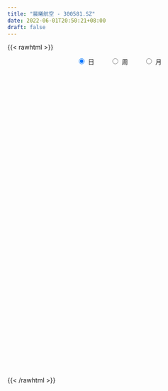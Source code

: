 ```yaml
---
title: "晨曦航空 - 300581.SZ"
date: 2022-06-01T20:50:21+08:00
draft: false
---
```

{{< rawhtml >}}
    <div style="text-align: center">
        <label style="padding: 1rem;"><input style="margin-right: .5rem" type="radio" name="period" value="D" checked onclick="period_change(this)">日</label>
        <label style="padding: 1rem;"><input style="margin-right: .5rem" type="radio" name="period" value="W" onclick="period_change(this)">周</label>
        <label style="padding: 1rem;"><input style="margin-right: .5rem" type="radio" name="period" value="M" onclick="period_change(this)">月</label>
    </div>
    <div id="chart" style="height: 700px;"></div> 
    <script type="text/javascript">
        const D_v = [51771.7,59266.5,100903.0,88377.0,50243.0,86817.97,119218.75,85245.9,68919.4,47055.01,87058.23,145575.61,168634.3,240048.78,296249.78,319667.99,426803.86,462590.69,410018.2,453415.1,516217.48,585575.14,540803.36,418566.87,373595.56,443797.15,364687.48,341065.72,410547.64,371029.87,239471.05,364581.37,335350.09,385605.41,284606.44,259250.16,389329.72,321111.16,285366.17,491339.65,393952.74,363487.62,332458.61,337475.95,471100.8,433368.16,399243.08,291361.69,251453.73,252052.01,310847.09,238252.76,198565.49,360443.14,215045.78,300823.22,236575.35,185596.59,146588.3,143896.06,146371.48,264476.64,199587.46,238930.31,167369.03,162916.06,201461.14,121665.64,138010.74,167836.52,169956.5,127936.0,107677.02,82573.86,102998.71,119906.24,103274.73,149388.88,307590.14,255358.44,179390.36,205833.94,199570.64,295834.74,236436.91,146420.38,258754.94,167467.74,181017.12,111322.88,111564.9,78436.42,93554.5,188131.32,147762.06,103389.66,132364.2,108215.06,79396.1,76858.86,87321.35,102299.04,95366.83,94330.15,107210.4,174150.24,170771.68,107745.48,92128.9,205358.19,126612.8,90684.8,98267.45,63680.08,96927.8,90281.48,74870.88,168779.92,115148.92,144850.22,68132.12,114618.2,69658.22,74242.2,86156.08,82524.67,59701.0,73643.22,85034.8,120571.74,74673.74,82176.8,138843.4,174884.96,119340.14,95102.3,137086.2,104091.6,124757.91,74364.67,78463.23,46499.29,98538.01,99407.94,58184.89,46665.03,62117.42,53115.92,117333.16,73147.44,74611.02,70991.18,65526.27,54442.0,72859.14,37253.4,53189.2,35721.38,50566.8,52683.88,37223.2,29521.98,45640.09,47466.6,34718.38,49054.6,41086.0,42924.4,244240.35,146202.15,163747.95,124216.4,134343.46,115663.04,122195.6,95246.66,155995.31,261226.42,195778.56,177955.9,229370.3,134769.48,154657.98,216824.02,155272.62,438993.91,241085.43,178723.61,182600.12,153361.66,133828.95,134138.82,122840.55,127039.06,126426.17,96083.6,92736.73,145287.65,110899.55,98607.64,102189.75,72943.65,80341.81,128630.41,120110.06,77367.76,61248.8,52059.8,69736.1,57261.4,67156.2,50412.0,38184.62,118904.47,72299.8,69082.79,75389.71,61791.8,87397.05,139950.66,115985.64,92613.0,79685.78,76620.32,75830.53,91500.96,71298.03,100123.57,81190.44,64422.59,86370.52,59575.49,99764.51,78845.0,92891.07,54775.39,47522.4,48413.8,44387.27,82681.4,83740.92,102101.67,88092.66,134929.11,89784.64,129390.62,88715.02,86130.02,61740.22,78051.81]
const D_histogram = [0.0,-0.020925812,0.0234858603,0.0589558888,0.0779570432,0.1088640118,0.1560034012,0.1523396142,0.1212858648,0.0843397182,0.1025425456,0.2027081317,0.3297392265,0.3703187214,0.4661236588,0.4621846862,0.7082259675,0.8347855267,0.9347168716,1.0029310731,1.3453468195,1.7250150236,1.8068075405,1.6564773235,1.4470869718,1.3895994214,1.0506438017,0.8914297578,0.3100149768,-0.1278161637,-0.5143118431,-0.6276657236,-0.6562588071,-0.5138590271,-0.5252103546,-0.4754226819,-0.3020486133,-0.2829749345,-0.2358860463,-0.0193680432,0.1637652547,0.1972994072,0.1827233605,-0.0071638636,0.1216816674,0.147795298,0.1192999681,-0.2721386585,-0.4340483498,-0.5517450985,-0.501561894,-0.6137619708,-0.6800612809,-0.6027989813,-0.5933082857,-0.8705005959,-1.0013496648,-1.0262266092,-1.059534937,-1.0301492566,-1.0812760986,-0.9396821432,-0.8350996056,-0.6736929966,-0.6322910358,-0.5449431656,-0.4448977063,-0.4253634969,-0.4908082437,-0.6349610828,-0.5954426946,-0.5965941474,-0.6077766628,-0.5907279934,-0.5899934336,-0.4743717664,-0.3587295225,-0.1940739078,0.1679735514,0.3446482291,0.4327401587,0.5062928057,0.5510447543,0.6111573145,0.488729526,0.3044180082,0.3264124078,0.2716018929,0.0490140296,-0.0642365435,-0.2605030608,-0.3083815476,-0.2670605016,-0.1120379215,-0.0384867024,-0.0127481684,0.0257362882,0.0114213142,0.0189820776,0.0104583921,0.0363104627,-0.0223903446,-0.0269362402,0.0002081036,0.0515354396,0.0667106587,-0.2065644308,-0.3599351176,-0.392277493,-0.2478929447,-0.2186378498,-0.1751487469,-0.1814163356,-0.1581398087,-0.0910401218,-0.0393498563,0.0121874355,0.1164207664,0.1503124981,0.0505660256,0.0119320241,0.0378509105,0.0396058286,0.068152632,0.1003530865,0.0959126077,0.0959620701,0.1183879067,0.1444589187,0.1940930785,0.2107795159,0.1563202185,0.1816584516,0.2463354496,0.2059965021,0.2137998094,0.2604540437,0.2735367759,0.1774762541,0.1159172045,0.0425697692,-0.003147774,-0.0055311369,0.0002387722,-0.008967494,-0.0072740146,0.0177716109,-0.005802663,-0.2366532021,-0.3716285443,-0.4124232811,-0.4102542147,-0.3592750934,-0.3197614527,-0.3302582038,-0.2986835573,-0.302978766,-0.2931029014,-0.2946162034,-0.2227451149,-0.1885482886,-0.1378463929,-0.0465961283,0.0130612964,0.0255091188,-0.0165945111,-0.0651179048,-0.0409444987,0.1744005908,0.2292097835,0.2789199613,0.3617595221,0.4480714725,0.4429456128,0.4620922348,0.4082416328,0.4132766959,0.4916666873,0.5508155819,0.4914401648,0.5078254513,0.450340667,0.4340582528,0.3630546742,0.2951091181,0.4246988209,0.3761390861,0.3292879313,0.3005294217,0.2124578495,0.0849608553,-0.0856461585,-0.1758557885,-0.3758318965,-0.5203105663,-0.5848687452,-0.571642669,-0.5160733153,-0.5607834384,-0.5249641937,-0.4342464926,-0.3601104101,-0.2809258139,-0.231443733,-0.1618017339,-0.1498144053,-0.1429801903,-0.1521717598,-0.1559012504,-0.133320197,-0.1455440311,-0.1575505474,-0.1403525902,-0.0722463029,-0.0560474972,-0.1260733809,-0.1147206226,-0.1190653375,-0.0574449498,0.053270775,0.1511807683,0.1972966036,0.1812782983,0.0999386346,-0.0093725389,-0.2255523977,-0.392846101,-0.3851784504,-0.3560790168,-0.2574627002,-0.1332590783,-0.0298575425,0.0908911126,0.1961921269,0.2386185732,0.2733300726,0.2982106773,0.2977147337,0.29342424,0.3080095432,0.3342355816,0.3088234839,0.3123006563,0.2142901335,0.1862302333,0.197955105,0.1735618802,0.1810205203,0.1661582342,0.1689766766]
const D_fast = [0.0,-0.026157265,0.0241258724,0.0743348731,0.1128252883,0.1709482598,0.2570884995,0.2915096161,0.2907773329,0.2749161158,0.3187545797,0.4695971986,0.6790631001,0.8122222753,1.0245581274,1.1361653264,1.5592630996,1.8945190404,2.2281296033,2.547076573,3.2258290242,4.0367509843,4.5702453863,4.8340345002,4.9864158915,5.2763281964,5.2000335271,5.2636769227,4.7597658858,4.2899807045,3.7749070643,3.5046367529,3.3119789676,3.3259139908,3.1832600747,3.1141920769,3.2120539922,3.1603839374,3.1485013139,3.3601773062,3.5842519178,3.6671109221,3.6982157155,3.5065375256,3.6658034733,3.7288659284,3.7301955907,3.2707222994,3.0003005207,2.7446674973,2.6694602283,2.4038196588,2.1675050284,2.0940675827,1.9552312069,1.4604137477,1.0792272626,0.7977936659,0.4996016039,0.2714499701,-0.0499958965,-0.143322477,-0.2475148408,-0.254531481,-0.371202279,-0.4200902002,-0.4312691676,-0.5180758324,-0.7062226401,-1.0091157499,-1.1184580354,-1.268758025,-1.4318847061,-1.562518035,-1.7092818337,-1.712253108,-1.6862932448,-1.570156107,-1.16611526,-0.903278525,-0.7070015557,-0.5068757073,-0.3243625702,-0.1114606813,-0.1117060883,-0.2199131041,-0.1163156025,-0.1032256442,-0.3135600001,-0.442869709,-0.7042619915,-0.8292358653,-0.8546799446,-0.727666845,-0.6637373014,-0.6411858095,-0.5962672809,-0.6077269263,-0.5954206436,-0.601329731,-0.5664000447,-0.6306984381,-0.6419783938,-0.6147820241,-0.5505708282,-0.5187179444,-0.8436341416,-1.0869886078,-1.2174003565,-1.1349890444,-1.1603934119,-1.1606914957,-1.2123131683,-1.2285715936,-1.1842319371,-1.1423791358,-1.087794985,-0.9544564625,-0.8829866063,-0.9700915724,-1.0057425678,-0.9703609538,-0.9587045787,-0.9131196172,-0.855830891,-0.8362932179,-0.812253238,-0.7602304247,-0.698044683,-0.5998872537,-0.5305059372,-0.54588518,-0.475132334,-0.3488714736,-0.3377112955,-0.2764580359,-0.1646902907,-0.0832233645,-0.1349148228,-0.1674945713,-0.2301995643,-0.276704051,-0.2804701981,-0.274640596,-0.2860887357,-0.2862137599,-0.2567252317,-0.2817501713,-0.571764011,-0.7996464892,-0.9435470464,-1.0439415336,-1.0827811857,-1.1232079081,-1.2162692102,-1.259365453,-1.3394053532,-1.402805214,-1.4779725669,-1.4617877571,-1.4747280029,-1.4584877055,-1.3788864729,-1.3159637241,-1.297138622,-1.3433908797,-1.4081937496,-1.3942564682,-1.135311231,-1.0231995924,-0.9037594244,-0.730479983,-0.5321501645,-0.426539621,-0.2918699403,-0.2436601341,-0.135305897,0.0660007662,0.2628535563,0.3263381804,0.4696798297,0.5247802121,0.6170123612,0.6367724511,0.6426041745,0.8783685826,0.9238436193,0.9593144473,1.0056882932,0.9707311833,0.8644744029,0.6724558495,0.5382822724,0.2443481903,-0.0302081212,-0.2409834863,-0.3706680774,-0.4441170525,-0.6290230352,-0.7244448389,-0.742288761,-0.7581802811,-0.7492271383,-0.7576059907,-0.728414425,-0.7538806977,-0.7827915303,-0.8300260397,-0.872730843,-0.8834798388,-0.9320896806,-0.9834838339,-1.0013740242,-0.9513293126,-0.9491423812,-1.0506866101,-1.0680140075,-1.1021250567,-1.0548659066,-0.930832488,-0.7951273027,-0.6996873164,-0.6703860472,-0.7267410523,-0.8383953605,-1.1109633187,-1.3764685472,-1.4650955092,-1.5250158298,-1.4907651883,-1.3998763359,-1.3039391857,-1.1604677525,-1.0061187065,-0.9040376168,-0.8009935994,-0.7015603253,-0.6276275855,-0.5585620192,-0.4669743302,-0.3571893964,-0.3053956232,-0.2238432866,-0.2682812761,-0.249783618,-0.18856997,-0.1695727247,-0.1168589545,-0.0901816821,-0.0451190705]
const D_slow = [0.0,-0.005231453,0.0006400121,0.0153789843,0.0348682451,0.062084248,0.1010850983,0.1391700019,0.1694914681,0.1905763976,0.2162120341,0.266889067,0.3493238736,0.441903554,0.5584344687,0.6739806402,0.8510371321,1.0597335137,1.2934127316,1.5441454999,1.8804822048,2.3117359607,2.7634378458,3.1775571767,3.5393289197,3.886728775,4.1493897254,4.3722471649,4.4497509091,4.4177968681,4.2892189074,4.1323024765,3.9682377747,3.8397730179,3.7084704293,3.5896147588,3.5141026055,3.4433588719,3.3843873603,3.3795453495,3.4204866631,3.4698115149,3.515492355,3.5137013892,3.544121806,3.5810706305,3.6108956225,3.5428609579,3.4343488704,3.2964125958,3.1710221223,3.0175816296,2.8475663094,2.696866564,2.5485394926,2.3309143436,2.0805769274,1.8240202751,1.5591365409,1.3015992267,1.0312802021,0.7963596663,0.5875847648,0.4191615157,0.2610887567,0.1248529654,0.0136285388,-0.0927123355,-0.2154143964,-0.3741546671,-0.5230153407,-0.6721638776,-0.8241080433,-0.9717900416,-1.1192884,-1.2378813416,-1.3275637223,-1.3760821992,-1.3340888114,-1.2479267541,-1.1397417144,-1.013168513,-0.8754073244,-0.7226179958,-0.6004356143,-0.5243311122,-0.4427280103,-0.3748275371,-0.3625740297,-0.3786331655,-0.4437589307,-0.5208543176,-0.587619443,-0.6156289234,-0.625250599,-0.6284376411,-0.6220035691,-0.6191482405,-0.6144027211,-0.6117881231,-0.6027105074,-0.6083080936,-0.6150421536,-0.6149901277,-0.6021062678,-0.5854286031,-0.6370697108,-0.7270534902,-0.8251228635,-0.8870960997,-0.9417555621,-0.9855427488,-1.0308968327,-1.0704317849,-1.0931918153,-1.1030292794,-1.0999824206,-1.0708772289,-1.0332991044,-1.020657598,-1.017674592,-1.0082118643,-0.9983104072,-0.9812722492,-0.9561839776,-0.9322058256,-0.9082153081,-0.8786183314,-0.8425036018,-0.7939803321,-0.7412854532,-0.7022053985,-0.6567907856,-0.5952069232,-0.5437077977,-0.4902578453,-0.4251443344,-0.3567601404,-0.3123910769,-0.2834117758,-0.2727693335,-0.273556277,-0.2749390612,-0.2748793682,-0.2771212417,-0.2789397453,-0.2744968426,-0.2759475083,-0.3351108089,-0.4280179449,-0.5311237652,-0.6336873189,-0.7235060923,-0.8034464554,-0.8860110064,-0.9606818957,-1.0364265872,-1.1097023126,-1.1833563634,-1.2390426421,-1.2861797143,-1.3206413125,-1.3322903446,-1.3290250205,-1.3226477408,-1.3267963686,-1.3430758448,-1.3533119695,-1.3097118218,-1.2524093759,-1.1826793856,-1.0922395051,-0.980221637,-0.8694852338,-0.7539621751,-0.6519017669,-0.5485825929,-0.4256659211,-0.2879620256,-0.1651019844,-0.0381456216,0.0744395452,0.1829541084,0.2737177769,0.3474950564,0.4536697616,0.5477045332,0.630026516,0.7051588714,0.7582733338,0.7795135476,0.758102008,0.7141380609,0.6201800868,0.4901024452,0.3438852589,0.2009745916,0.0719562628,-0.0682395968,-0.1994806452,-0.3080422684,-0.3980698709,-0.4683013244,-0.5261622577,-0.5666126911,-0.6040662924,-0.63981134,-0.67785428,-0.7168295926,-0.7501596418,-0.7865456496,-0.8259332864,-0.861021434,-0.8790830097,-0.893094884,-0.9246132292,-0.9532933849,-0.9830597193,-0.9974209567,-0.984103263,-0.9463080709,-0.89698392,-0.8516643454,-0.8266796868,-0.8290228215,-0.885410921,-0.9836224462,-1.0799170588,-1.168936813,-1.2333024881,-1.2666172576,-1.2740816432,-1.2513588651,-1.2023108334,-1.1426561901,-1.0743236719,-0.9997710026,-0.9253423192,-0.8519862592,-0.7749838734,-0.691424978,-0.614219107,-0.5361439429,-0.4825714096,-0.4360138513,-0.386525075,-0.3431346049,-0.2978794749,-0.2563399163,-0.2140957471]
const D_data = [['2021-05-21', 17.4591, 16.9979, 16.8979, 17.6536],['2021-05-24', 16.8923, 16.67, 16.5422, 17.2257],['2021-05-25', 16.6645, 17.5535, 16.4644, 17.7869],['2021-05-26', 17.5535, 17.6925, 17.5535, 18.2203],['2021-05-27', 17.7258, 17.6925, 17.3702, 17.8703],['2021-05-28', 17.798, 18.0592, 17.6147, 18.2704],['2021-05-31', 18.1592, 18.5926, 17.9036, 18.9927],['2021-06-01', 18.3815, 18.2148, 18.1703, 18.7093],['2021-06-02', 18.4537, 17.9092, 17.798, 18.8094],['2021-06-03', 17.8758, 17.7591, 17.6758, 18.1148],['2021-06-04', 17.7202, 18.5037, 17.6036, 18.6149],['2021-06-07', 18.8538, 20.0096, 18.5037, 20.4708],['2021-06-08', 19.5484, 21.221, 19.4817, 22.21],['2021-06-09', 20.85, 20.93, 20.5, 22.13],['2021-06-10', 20.6, 22.4, 20.31, 22.65],['2021-06-11', 22.0, 21.86, 21.8, 23.65],['2021-06-15', 21.1, 26.23, 21.01, 26.23],['2021-06-16', 26.6, 26.5, 25.12, 27.5],['2021-06-17', 27.12, 27.66, 25.26, 28.57],['2021-06-18', 26.99, 28.7, 26.68, 31.6],['2021-06-21', 28.79, 34.44, 27.9, 34.44],['2021-06-22', 34.93, 38.4, 34.5, 41.33],['2021-06-23', 37.6, 37.7, 36.6, 40.6],['2021-06-24', 37.2, 36.42, 35.85, 39.5],['2021-06-25', 35.21, 36.43, 34.86, 37.81],['2021-06-28', 36.62, 39.28, 36.01, 40.01],['2021-06-29', 38.05, 36.23, 36.01, 39.58],['2021-06-30', 36.4, 38.52, 35.25, 38.58],['2021-07-01', 38.33, 32.33, 31.99, 39.74],['2021-07-02', 31.1, 32.07, 29.76, 34.02],['2021-07-05', 32.02, 30.84, 30.55, 32.06],['2021-07-06', 31.34, 33.05, 30.01, 34.65],['2021-07-07', 32.18, 33.79, 32.01, 35.69],['2021-07-08', 33.42, 36.33, 33.42, 38.49],['2021-07-09', 35.91, 34.88, 34.45, 36.86],['2021-07-12', 35.05, 35.87, 34.34, 36.42],['2021-07-13', 35.6, 38.22, 35.0, 38.98],['2021-07-14', 37.58, 37.07, 36.93, 39.06],['2021-07-15', 36.75, 37.88, 36.04, 38.88],['2021-07-16', 37.42, 41.1, 36.85, 43.58],['2021-07-19', 41.0, 42.31, 40.01, 42.88],['2021-07-20', 41.08, 41.66, 41.08, 44.0],['2021-07-21', 40.25, 41.76, 40.21, 42.22],['2021-07-22', 41.38, 39.58, 38.8, 41.66],['2021-07-23', 39.1, 43.96, 38.85, 47.2],['2021-07-26', 42.95, 43.71, 42.8, 46.99],['2021-07-27', 42.9, 43.64, 41.31, 45.55],['2021-07-28', 42.0, 38.4, 38.0, 42.81],['2021-07-29', 39.12, 39.99, 38.8, 41.0],['2021-07-30', 39.69, 39.87, 38.7, 41.23],['2021-08-02', 39.98, 41.83, 39.2, 43.71],['2021-08-03', 41.5, 39.62, 39.08, 42.16],['2021-08-04', 39.14, 39.61, 39.03, 40.68],['2021-08-05', 39.64, 41.32, 39.63, 43.22],['2021-08-06', 40.3, 40.6, 39.3, 41.56],['2021-08-09', 38.0, 36.04, 35.05, 38.78],['2021-08-10', 35.56, 36.33, 35.56, 38.31],['2021-08-11', 36.16, 36.7, 35.82, 37.99],['2021-08-12', 36.12, 35.84, 35.68, 36.88],['2021-08-13', 35.77, 35.98, 35.16, 36.96],['2021-08-16', 35.9, 34.23, 33.76, 35.9],['2021-08-17', 34.2, 36.21, 34.0, 37.95],['2021-08-18', 35.3, 35.8, 34.8, 37.19],['2021-08-19', 35.99, 36.7, 34.87, 37.54],['2021-08-20', 36.14, 35.27, 35.0, 36.48],['2021-08-23', 35.0, 35.75, 34.9, 36.8],['2021-08-24', 35.12, 36.03, 34.01, 36.6],['2021-08-25', 36.01, 34.99, 34.88, 36.11],['2021-08-26', 34.75, 33.41, 33.4, 35.75],['2021-08-27', 33.7, 31.36, 31.04, 34.0],['2021-08-30', 31.51, 32.82, 31.51, 33.6],['2021-08-31', 32.65, 31.85, 31.5, 33.34],['2021-09-01', 31.8, 31.1, 30.6, 32.56],['2021-09-02', 31.21, 30.86, 30.26, 31.39],['2021-09-03', 30.85, 30.08, 29.57, 31.6],['2021-09-06', 30.18, 31.24, 29.8, 31.8],['2021-09-07', 31.0, 31.35, 30.8, 31.79],['2021-09-08', 31.59, 32.31, 31.1, 32.8],['2021-09-09', 32.3, 36.01, 31.3, 37.64],['2021-09-10', 35.0, 35.17, 34.8, 37.05],['2021-09-13', 34.4, 34.92, 34.0, 35.74],['2021-09-14', 34.7, 35.4, 34.68, 36.79],['2021-09-15', 34.8, 35.65, 34.2, 36.4],['2021-09-16', 35.05, 36.48, 35.05, 38.39],['2021-09-17', 37.0, 34.37, 33.2, 37.72],['2021-09-22', 32.8, 33.0, 32.45, 34.68],['2021-09-23', 33.38, 35.33, 32.75, 36.25],['2021-09-24', 35.14, 34.46, 34.35, 36.0],['2021-09-27', 34.35, 31.68, 31.13, 34.6],['2021-09-28', 31.68, 32.08, 31.33, 32.75],['2021-09-29', 31.48, 30.01, 30.0, 31.93],['2021-09-30', 30.37, 30.91, 30.37, 31.22],['2021-10-08', 31.0, 31.7, 30.99, 32.24],['2021-10-11', 31.6, 33.42, 31.3, 34.72],['2021-10-12', 32.41, 32.87, 31.9, 34.19],['2021-10-13', 32.03, 32.43, 31.5, 33.28],['2021-10-14', 32.16, 32.68, 32.16, 33.56],['2021-10-15', 32.24, 32.01, 32.0, 33.4],['2021-10-18', 31.61, 32.19, 31.52, 32.79],['2021-10-19', 32.01, 31.91, 31.5, 32.5],['2021-10-20', 32.17, 32.32, 31.72, 32.58],['2021-10-21', 32.03, 31.09, 31.03, 32.31],['2021-10-22', 31.07, 31.49, 31.07, 32.58],['2021-10-25', 31.2, 31.85, 30.81, 32.19],['2021-10-26', 31.69, 32.3, 31.5, 32.56],['2021-10-27', 33.8, 31.99, 31.88, 34.69],['2021-10-28', 29.95, 27.53, 26.81, 29.96],['2021-10-29', 27.32, 27.55, 26.84, 28.49],['2021-11-01', 27.5, 28.15, 27.5, 28.67],['2021-11-02', 28.58, 30.29, 28.58, 31.01],['2021-11-03', 29.39, 29.0, 28.88, 29.87],['2021-11-04', 28.9, 29.08, 28.76, 29.45],['2021-11-05', 29.01, 28.27, 28.18, 29.34],['2021-11-08', 28.08, 28.4, 27.68, 28.78],['2021-11-09', 28.25, 28.94, 28.2, 29.29],['2021-11-10', 28.72, 28.86, 28.4, 29.55],['2021-11-11', 28.71, 28.97, 28.5, 29.09],['2021-11-12', 28.97, 29.95, 28.75, 30.39],['2021-11-15', 29.95, 29.4, 29.34, 30.34],['2021-11-16', 29.08, 27.48, 27.46, 29.18],['2021-11-17', 27.48, 27.75, 27.21, 27.9],['2021-11-18', 27.85, 28.4, 27.4, 28.85],['2021-11-19', 28.15, 28.06, 27.92, 28.59],['2021-11-22', 28.08, 28.38, 27.89, 28.58],['2021-11-23', 28.3, 28.52, 28.0, 28.86],['2021-11-24', 28.85, 28.08, 27.9, 28.9],['2021-11-25', 28.0, 28.07, 27.76, 28.29],['2021-11-26', 28.18, 28.37, 28.03, 28.73],['2021-11-29', 27.61, 28.53, 27.4, 28.98],['2021-11-30', 28.46, 29.05, 28.46, 29.66],['2021-12-01', 28.76, 28.87, 28.66, 29.48],['2021-12-02', 28.71, 27.92, 27.82, 28.95],['2021-12-03', 27.9, 28.88, 27.9, 30.44],['2021-12-06', 28.72, 29.7, 28.39, 30.84],['2021-12-07', 29.6, 28.55, 28.21, 29.9],['2021-12-08', 28.22, 29.16, 28.22, 29.66],['2021-12-09', 29.3, 29.92, 29.2, 30.64],['2021-12-10', 29.7, 29.82, 29.5, 30.37],['2021-12-13', 28.5, 28.36, 27.61, 28.79],['2021-12-14', 28.36, 28.44, 28.2, 28.76],['2021-12-15', 28.45, 27.95, 27.82, 28.6],['2021-12-16', 27.93, 27.95, 27.9, 28.18],['2021-12-17', 27.95, 28.32, 27.63, 29.4],['2021-12-20', 28.84, 28.39, 28.38, 29.28],['2021-12-21', 28.01, 28.15, 27.82, 28.54],['2021-12-22', 28.11, 28.22, 27.88, 28.38],['2021-12-23', 28.18, 28.55, 27.92, 28.8],['2021-12-24', 28.55, 27.91, 27.91, 28.7],['2021-12-27', 26.51, 24.48, 23.76, 26.59],['2021-12-28', 24.38, 24.39, 24.21, 24.77],['2021-12-29', 24.39, 24.71, 24.32, 25.1],['2021-12-30', 24.43, 24.73, 24.41, 25.16],['2021-12-31', 24.63, 25.08, 24.6, 25.48],['2022-01-04', 25.37, 24.8, 24.8, 25.37],['2022-01-05', 24.8, 23.87, 23.58, 25.14],['2022-01-06', 24.0, 24.07, 23.66, 24.21],['2022-01-07', 24.15, 23.31, 23.18, 24.21],['2022-01-10', 23.27, 23.11, 22.81, 23.49],['2022-01-11', 23.11, 22.59, 22.4, 23.35],['2022-01-12', 22.6, 23.32, 22.59, 23.34],['2022-01-13', 23.5, 22.79, 22.79, 23.55],['2022-01-14', 22.73, 22.91, 22.65, 23.17],['2022-01-17', 23.1, 23.54, 22.95, 23.54],['2022-01-18', 23.58, 23.35, 23.18, 23.67],['2022-01-19', 23.35, 22.78, 22.7, 23.35],['2022-01-20', 22.8, 21.83, 21.83, 22.91],['2022-01-21', 21.84, 21.28, 21.22, 21.93],['2022-01-24', 21.27, 21.89, 21.15, 22.16],['2022-01-25', 22.98, 24.8, 22.98, 25.54],['2022-01-26', 22.73, 23.5, 22.73, 24.31],['2022-01-27', 23.11, 23.75, 22.93, 25.5],['2022-01-28', 24.0, 24.62, 23.06, 25.0],['2022-02-07', 24.5, 25.3, 23.34, 25.9],['2022-02-08', 24.87, 24.6, 24.52, 25.76],['2022-02-09', 24.65, 25.19, 24.46, 25.7],['2022-02-10', 24.89, 24.43, 24.3, 25.3],['2022-02-11', 24.18, 25.28, 23.71, 25.49],['2022-02-14', 26.0, 26.72, 25.69, 28.58],['2022-02-15', 26.75, 27.22, 26.18, 27.65],['2022-02-16', 25.54, 26.12, 24.8, 26.39],['2022-02-17', 25.8, 27.34, 25.48, 28.14],['2022-02-18', 26.75, 26.69, 26.33, 27.05],['2022-02-21', 27.02, 27.38, 26.65, 27.77],['2022-02-22', 28.55, 26.81, 26.78, 29.48],['2022-02-23', 25.8, 26.78, 25.61, 27.34],['2022-02-24', 26.45, 29.77, 25.91, 31.0],['2022-02-25', 28.0, 28.15, 27.4, 29.0],['2022-02-28', 28.3, 28.28, 27.82, 29.28],['2022-03-01', 28.0, 28.65, 27.71, 29.55],['2022-03-02', 28.48, 27.9, 27.59, 28.99],['2022-03-03', 27.55, 27.05, 26.88, 27.76],['2022-03-04', 27.12, 25.81, 25.8, 27.59],['2022-03-07', 25.95, 26.11, 25.64, 27.09],['2022-03-08', 25.7, 23.82, 23.8, 26.15],['2022-03-09', 23.63, 23.3, 22.1, 24.02],['2022-03-10', 23.79, 23.35, 23.34, 24.24],['2022-03-11', 23.3, 23.76, 23.06, 23.89],['2022-03-14', 23.4, 24.06, 23.3, 25.4],['2022-03-15', 23.5, 22.4, 22.28, 24.18],['2022-03-16', 22.83, 22.93, 21.69, 23.2],['2022-03-17', 23.19, 23.54, 22.99, 23.99],['2022-03-18', 23.3, 23.41, 23.13, 23.98],['2022-03-21', 23.23, 23.57, 23.13, 24.1],['2022-03-22', 23.7, 23.27, 23.21, 24.95],['2022-03-23', 22.7, 23.61, 22.68, 24.29],['2022-03-24', 23.3, 22.9, 22.72, 23.5],['2022-03-25', 23.1, 22.68, 22.6, 23.5],['2022-03-28', 22.36, 22.26, 21.82, 22.6],['2022-03-29', 22.55, 22.07, 21.92, 23.05],['2022-03-30', 21.98, 22.23, 21.82, 22.35],['2022-03-31', 22.15, 21.6, 21.48, 22.22],['2022-04-01', 21.68, 21.3, 21.25, 21.75],['2022-04-06', 21.27, 21.44, 21.0, 21.59],['2022-04-07', 21.54, 22.1, 21.54, 22.72],['2022-04-08', 21.57, 21.5, 21.15, 21.87],['2022-04-11', 21.39, 20.07, 19.88, 21.42],['2022-04-12', 19.95, 20.7, 19.57, 21.0],['2022-04-13', 20.5, 20.29, 20.25, 21.27],['2022-04-14', 20.38, 21.06, 19.87, 21.32],['2022-04-15', 21.18, 22.0, 20.87, 22.49],['2022-04-18', 21.63, 22.35, 21.5, 22.5],['2022-04-19', 22.03, 22.1, 21.96, 22.75],['2022-04-20', 22.0, 21.43, 21.4, 22.25],['2022-04-21', 21.43, 20.34, 20.28, 21.87],['2022-04-22', 20.25, 19.39, 19.36, 20.55],['2022-04-25', 19.3, 16.95, 16.93, 19.3],['2022-04-26', 17.0, 16.14, 16.02, 17.14],['2022-04-27', 15.95, 17.44, 15.73, 17.52],['2022-04-28', 17.44, 17.35, 17.12, 17.93],['2022-04-29', 17.45, 18.15, 17.45, 18.19],['2022-05-05', 18.05, 18.74, 18.05, 19.23],['2022-05-06', 18.2, 18.85, 18.2, 19.15],['2022-05-09', 18.71, 19.52, 18.5, 20.85],['2022-05-10', 19.02, 19.88, 19.02, 20.04],['2022-05-11', 20.08, 19.5, 19.48, 20.68],['2022-05-12', 19.51, 19.66, 19.27, 19.98],['2022-05-13', 19.8, 19.78, 19.54, 20.09],['2022-05-16', 19.99, 19.63, 19.61, 20.38],['2022-05-17', 19.58, 19.68, 19.38, 19.92],['2022-05-18', 19.58, 20.07, 19.5, 20.49],['2022-05-19', 19.68, 20.48, 19.62, 20.5],['2022-05-20', 20.8, 20.0, 19.76, 20.84],['2022-05-23', 20.22, 20.47, 19.58, 20.5],['2022-05-24', 20.22, 19.08, 19.07, 21.14],['2022-05-25', 19.08, 19.71, 19.08, 19.97],['2022-05-26', 19.74, 20.26, 19.63, 20.87],['2022-05-27', 20.26, 19.87, 19.7, 20.6],['2022-05-30', 19.97, 20.32, 19.45, 20.5],['2022-05-31', 20.2, 20.12, 19.92, 20.33],['2022-06-01', 20.12, 20.41, 20.12, 20.61]]
const W_v = [70991.83,68930.31,84201.29,74767.44,64365.94,51623.41,93368.6,106355.91,63939.87,64652.92,334482.24,160590.21,80358.0,54806.83,77615.46,47984.9,73880.09,46891.7,31422.3,54482.91,25493.9,23977.4,27849.8,28131.82,23495.24,32982.93,168908.2,78220.01,43227.25,17070.0,11212.9,61302.58,74891.4,61614.78,148274.09,190316.3,95328.65,208379.58,98234.99,64794.94,28604.0,63764.8,38972.83,65859.54,41845.9,46573.35,47257.32,43260.1,109568.36,153199.71,106448.91,74806.49,71005.16,65347.19,70912.47,68607.37,57343.56,88210.65,271262.35,169207.07,121872.81,65858.5,68846.37,175438.98,237819.32,131130.9,109298.92,143417.78,185300.88,65223.6,105611.81,60183.24,99201.44,55397.73,119351.89,200472.34,108384.56,68436.52,76277.6,119523.8,234861.89,298751.12,273117.32,289351.04,190106.45,220850.37,222424.25,138229.22,89392.91,83200.98,33326.0,127968.29,309354.34,187072.56,184726.09,121823.58,157323.6,257276.71,211681.42,317238.95,159040.43,356364.45,473335.4300000001,275268.75,318546.35,320789.39,420184.26,622109.49,869280.7300000001,592852.8100000001,418199.33,340177.42,45220.4,191627.76,282287.95,176974.83,185918.74,283161.05,172735.25,346638.85,251741.94,149788.56,150055.19,268915.79,146342.87,207960.57,558556.04,215210.94,137145.46,218887.71,223041.97,423892.52,377089.19,316653.0,297878.27,160856.26,91826.45,94854.85,165213.41,108959.08,103798.04,71345.17,50294.6,131768.13,121831.98,73300.68,71904.55,77984.78,95720.3,50496.92,79366.05,249699.23,180595.77,288349.23,402572.91,377327.23,246477.26,149763.17,160312.21,451094.25,627848.05,417244.42,678255.8100000001,549676.3199999999,272376.72,1323070.76,1444237.27,1180333.1399999999,725654.0499999999,674500.8400000001,917473.46,1559020.6100000001,1065952.05,756817.9300000002,688861.3200000001,878111.2000000001,582430.51,1106199.0699999998,867568.41,536989.0600000001,535244.4,382522.88,273583.4,148947.4,605404.3300000001,394968.2,290496.99,339399.02,258399.08,340319.25,270121.1,214484.8,294833.1,203452.83,77147.0,407700.3,372137.71,385607.47,407497.29,1170176.46,1752827.8500000001,2434758.4100000001,1931127.8600000003,1609614.3599999999,1746396.8599999999,1898475.72,1627478.6699999999,1323154.26,1013479.52,1016734.9199999999,791890.1000000001,591142.09,935518.4299999999,1117066.5899999999,572643.0600000001,482341.32,93554.5,679862.3,441242.1800000001,654207.95,613052.1399999999,494540.16,512407.6800000001,376267.17,501300.48,630505.2,422623.11,319491.2,401609.07,217743.74,205717.24,217965.67,721331.2500000001,623444.0700000001,999100.6599999999,1206833.96,782653.1600000001,565126.11,529928.24,467698.84,296625.5,229388.89,433612.01,440735.27,408535.59,145946.01,373798.3700000001,361325.06,530912.0499999999,225922.05]
const W_histogram = [0.0,0.0345508832,0.0713177702,0.0477013977,0.0407634954,0.0451053368,0.0992380884,0.1404992934,0.1671380885,0.1863508025,0.3003600623,0.3677224322,0.2776781886,0.2371813427,0.1005381274,0.035840221,-0.1042537616,-0.2147297513,-0.2713495004,-0.3325739904,-0.3491105408,-0.3708960153,-0.3622028394,-0.3355106012,-0.3105584626,-0.2403592997,-0.1490038743,-0.2199326624,-0.288579659,-0.2988841979,-0.2721333194,-0.2028044284,-0.1313905384,-0.101285262,0.0115199465,0.0902119734,0.1795933369,0.2227228552,0.2050889337,0.1682954573,0.1604010735,0.1562583029,0.1458211027,0.1473653643,0.0891152523,0.0605339372,0.0022075632,-0.0375291632,-0.0502928368,-0.0726741813,-0.0779765843,-0.1072310311,-0.1128527229,-0.1835074421,-0.2128610024,-0.2364230832,-0.2278989925,-0.1935689939,-0.1037007532,-0.0336958795,0.0262266191,0.038006218,-0.0130404725,-0.0115746049,0.0357415488,0.0783334077,0.0860627544,0.1229553407,0.1249989381,0.1188541054,0.1364163014,0.124771628,0.1116499559,0.0867976257,0.119247347,0.1536929046,0.1528229392,0.1267072015,0.1093777142,0.1104993253,0.1320010062,0.1774907887,0.1797499663,0.204947657,0.2423773627,0.2424822673,0.2540916382,0.2039624817,0.1689091385,0.0647111033,-0.0150204853,-0.0762496926,-0.0859883555,-0.1140055887,-0.0829363373,-0.1170405859,-0.0960448328,-0.0469728564,-0.0477477658,-0.0156965167,-0.0289920222,0.0059833124,0.0647782824,0.0551054169,0.0406925301,0.07234528,0.1306959022,0.293178615,0.5015071257,0.6071423751,0.5623881089,0.3838233429,0.2301640557,0.1052997684,-0.0368773307,-0.1449394955,-0.2567031392,-0.3325553065,-0.3864678472,-0.3713573597,-0.4072208919,-0.3977186651,-0.3674913075,-0.3264311907,-0.2863459862,-0.2091237209,-0.103370166,-0.0560199317,-0.0582239963,-0.099363479,-0.1194405536,-0.0480081683,-0.0309170599,0.0159166592,0.0411146535,-0.0157607263,-0.0634971508,-0.0742552332,-0.0187214975,0.0143951341,0.0126236032,-0.0208364133,-0.0370463256,-0.0337370288,-0.0613733601,-0.0697391244,-0.0661373499,-0.0720225961,-0.0660741042,-0.0616892892,-0.0406771753,0.0358497096,0.0689673499,0.2002871205,0.2191513789,0.2933457906,0.2817053873,0.2133936445,0.1832256238,0.2277793407,0.1723334293,0.1542432438,0.2030746665,0.4801947386,0.8241342344,0.9928819328,1.4432054186,1.5030429692,1.2608530809,0.971455372,1.0285477855,1.1981888266,1.1090076224,0.9211033243,0.6138249972,0.5106139487,0.3526777534,0.2693353799,0.0350871152,-0.0889956728,-0.514279587,-0.7495603106,-0.9442568874,-0.9742115416,-1.0049192505,-0.9492166881,-1.0706134251,-1.0594489519,-1.0800396948,-1.0474891446,-0.9589643903,-0.8977358155,-0.8317349805,-0.8501227783,-0.8564459195,-0.6681651661,-0.5588146033,-0.3924029597,-0.2374184787,0.0886445337,0.7269630501,1.5826763805,1.7546278667,1.9425701924,2.3438737423,2.6381014662,2.4002467028,2.143492176,1.5420411867,1.0020826289,0.3224713826,-0.2419396406,-0.2974880893,-0.4063873975,-0.4852933493,-0.7724538806,-0.8963616786,-0.9400398636,-0.9819681188,-1.2366199098,-1.311044604,-1.2043518868,-1.2148153918,-1.1549939625,-1.0388592387,-0.8637070411,-0.8144921387,-0.7753745735,-0.8973079422,-1.0441010975,-1.1089708286,-1.1950601237,-0.9700389144,-0.7306360759,-0.445240488,-0.1417727677,-0.085070058,-0.1673063117,-0.2234445023,-0.2840235127,-0.3850444257,-0.4044083535,-0.3515091483,-0.4537616491,-0.5594355743,-0.5366330457,-0.418598153,-0.2914175152,-0.1868435034,-0.0587371406]
const W_fast = [0.0,0.043188604,0.0977849336,0.0860939105,0.089346882,0.1049650577,0.1839073314,0.2602933597,0.3287166769,0.3945170915,0.5836163669,0.7429093448,0.7222846484,0.7410831381,0.6295744547,0.5738366036,0.4076791805,0.243520753,0.1190636289,-0.0253043588,-0.1291185444,-0.2436280227,-0.3254855567,-0.3826709687,-0.4353584458,-0.4252491079,-0.371144651,-0.4970566048,-0.637848516,-0.7228741045,-0.7641565558,-0.7455287719,-0.7069625166,-0.7021785556,-0.5864933605,-0.4852483403,-0.3509686425,-0.2521584104,-0.2185200985,-0.2132397106,-0.181033826,-0.1461120209,-0.1200939454,-0.0817083428,-0.1176796416,-0.1311274724,-0.1889019556,-0.2380209728,-0.2633578556,-0.3039077454,-0.3287042945,-0.3847664991,-0.4186013717,-0.5351329513,-0.6177017622,-0.7003696138,-0.7488202713,-0.7628825211,-0.6989394688,-0.6373585649,-0.5708794115,-0.5495982582,-0.6039050667,-0.6053328504,-0.5490813095,-0.4869060986,-0.4576610634,-0.3900296419,-0.35673631,-0.3331676163,-0.2815013449,-0.2619531113,-0.2471622945,-0.2503152182,-0.1880536602,-0.1151848764,-0.0778491071,-0.0722880444,-0.0622731031,-0.0335266607,0.0209752718,0.1108377514,0.1580344206,0.2344690256,0.3324930719,0.3932185433,0.4683508238,0.4692122878,0.4763862292,0.3883659698,0.3048792599,0.2245876294,0.1933518776,0.1368332473,0.1471684144,0.0838040192,0.0807885641,0.1181173265,0.1054054756,0.1335325956,0.1129890845,0.1494602472,0.2244497878,0.2285532765,0.2243135223,0.2740525921,0.3650771899,0.6008545564,0.9345598486,1.1919806918,1.2878234528,1.2052145224,1.1090962492,1.010556904,0.8591604723,0.7148634335,0.538924005,0.3799330111,0.2294035087,0.1516746562,0.0140059011,-0.0759215384,-0.1375670077,-0.1781146886,-0.2096159807,-0.1846746456,-0.1047636321,-0.0714183808,-0.0881784444,-0.1541587969,-0.2040960099,-0.1446656667,-0.1353038232,-0.0844909393,-0.0490142817,-0.1098298431,-0.1734405553,-0.202762446,-0.1519090846,-0.1151936695,-0.1138092996,-0.1524784195,-0.1779499132,-0.1830748736,-0.2260545449,-0.2518550903,-0.2647876533,-0.2886785485,-0.2992485826,-0.3102860899,-0.2994432698,-0.2139539576,-0.1635944798,0.017797071,0.091449174,0.2389800334,0.297765977,0.2828026453,0.2984410305,0.3999395826,0.3875770285,0.4080476539,0.5076477433,0.9048165,1.4547895544,1.871757736,2.6828825764,3.1184808693,3.1915042513,3.1449703853,3.4591997452,3.928387993,4.1164586944,4.1588302274,4.0050081496,4.0294505883,3.9596838313,3.9436753028,3.7181988169,3.5718671107,3.0180132997,2.5953424985,2.1645816999,1.8910741602,1.6091366387,1.4275350291,1.0384849358,0.7847871711,0.4941865045,0.2648647685,0.1136484253,-0.0495569539,-0.191489864,-0.4224083564,-0.6428429774,-0.6216035155,-0.6519566036,-0.5836456999,-0.4880158386,-0.1397916927,0.6802675861,1.9316500117,2.5422584645,3.2158433383,4.2031153239,5.1568684143,5.5190753265,5.7981938438,5.5822531512,5.2928152506,4.6938218499,4.0689259166,3.9390054456,3.728509288,3.5282799989,3.0480059974,2.7000077798,2.4213196289,2.1338993439,1.5700925755,1.1679067303,0.9735114759,0.6593441229,0.4304170615,0.2868369756,0.2460624129,0.0916542807,-0.0630717975,-0.4093321518,-0.8171505814,-1.1592630197,-1.5441173457,-1.561605865,-1.5048620455,-1.3307765796,-1.0627520512,-1.027316856,-1.1513796877,-1.2633790038,-1.3949638924,-1.5922459118,-1.712711928,-1.7476900099,-1.9633829229,-2.2089157417,-2.3202714745,-2.3068861201,-2.252559861,-2.1946967252,-2.0812746475]
const W_slow = [0.0,0.0086377208,0.0264671634,0.0383925128,0.0485833866,0.0598597208,0.0846692429,0.1197940663,0.1615785884,0.208166289,0.2832563046,0.3751869127,0.4446064598,0.5039017955,0.5290363273,0.5379963826,0.5119329422,0.4582505043,0.3904131292,0.3072696316,0.2199919964,0.1272679926,0.0367172827,-0.0471603676,-0.1247999832,-0.1848898081,-0.2221407767,-0.2771239423,-0.3492688571,-0.4239899065,-0.4920232364,-0.5427243435,-0.5755719781,-0.6008932936,-0.598013307,-0.5754603136,-0.5305619794,-0.4748812656,-0.4236090322,-0.3815351679,-0.3414348995,-0.3023703238,-0.2659150481,-0.229073707,-0.2067948939,-0.1916614096,-0.1911095188,-0.2004918096,-0.2130650188,-0.2312335641,-0.2507277102,-0.277535468,-0.3057486487,-0.3516255092,-0.4048407598,-0.4639465306,-0.5209212788,-0.5693135272,-0.5952387155,-0.6036626854,-0.5971060306,-0.5876044761,-0.5908645943,-0.5937582455,-0.5848228583,-0.5652395064,-0.5437238178,-0.5129849826,-0.4817352481,-0.4520217217,-0.4179176464,-0.3867247393,-0.3588122504,-0.3371128439,-0.3073010072,-0.268877781,-0.2306720463,-0.1989952459,-0.1716508173,-0.144025986,-0.1110257344,-0.0666530373,-0.0217155457,0.0295213686,0.0901157092,0.1507362761,0.2142591856,0.265249806,0.3074770907,0.3236548665,0.3198997452,0.300837322,0.2793402331,0.250838836,0.2301047516,0.2008446052,0.176833397,0.1650901829,0.1531532414,0.1492291122,0.1419811067,0.1434769348,0.1596715054,0.1734478596,0.1836209921,0.2017073121,0.2343812877,0.3076759414,0.4330527228,0.5848383166,0.7254353439,0.8213911796,0.8789321935,0.9052571356,0.8960378029,0.859802929,0.7956271442,0.7124883176,0.6158713558,0.5230320159,0.4212267929,0.3217971267,0.2299242998,0.1483165021,0.0767300056,0.0244490753,-0.0013934662,-0.0153984491,-0.0299544482,-0.0547953179,-0.0846554563,-0.0966574984,-0.1043867634,-0.1004075986,-0.0901289352,-0.0940691168,-0.1099434045,-0.1285072128,-0.1331875871,-0.1295888036,-0.1264329028,-0.1316420061,-0.1409035876,-0.1493378448,-0.1646811848,-0.1821159659,-0.1986503034,-0.2166559524,-0.2331744784,-0.2485968007,-0.2587660946,-0.2498036672,-0.2325618297,-0.1824900496,-0.1277022048,-0.0543657572,0.0160605896,0.0694090008,0.1152154067,0.1721602419,0.2152435992,0.2538044102,0.3045730768,0.4246217614,0.63065532,0.8788758032,1.2396771578,1.6154379001,1.9306511704,2.1735150134,2.4306519597,2.7301991664,3.007451072,3.2377269031,3.3911831524,3.5188366396,3.6070060779,3.6743399229,3.6831117017,3.6608627835,3.5322928867,3.3449028091,3.1088385873,2.8652857019,2.6140558892,2.3767517172,2.1090983609,1.844236123,1.5742261993,1.3123539131,1.0726128155,0.8481788617,0.6402451165,0.4277144219,0.2136029421,0.0465616505,-0.0931420003,-0.1912427402,-0.2505973599,-0.2284362265,-0.0466954639,0.3489736312,0.7876305978,1.2732731459,1.8592415815,2.5187669481,3.1188286238,3.6547016678,4.0402119644,4.2907326217,4.3713504673,4.3108655572,4.2364935349,4.1348966855,4.0135733482,3.820459878,3.5963694584,3.3613594925,3.1158674628,2.8067124853,2.4789513343,2.1778633626,1.8741595147,1.585411024,1.3256962144,1.1097694541,0.9061464194,0.712302776,0.4879757905,0.2269505161,-0.0502921911,-0.349057222,-0.5915669506,-0.7742259696,-0.8855360916,-0.9209792835,-0.942246798,-0.9840733759,-1.0399345015,-1.1109403797,-1.2072014861,-1.3083035745,-1.3961808616,-1.5096212738,-1.6494801674,-1.7836384288,-1.8882879671,-1.9611423459,-2.0078532217,-2.0225375069]
const W_data = [['2017-07-21', 10.9964, 9.6993, 9.3229, 10.9964],['2017-07-28', 9.5545, 10.2407, 9.3171, 10.5708],['2017-08-04', 10.3768, 10.5071, 9.43, 10.5708],['2017-08-11', 10.3652, 9.8383, 9.7919, 10.3942],['2017-08-18', 9.8383, 10.0062, 9.7282, 10.4752],['2017-08-25', 10.0033, 10.1828, 9.9656, 10.3305],['2017-09-01', 10.2407, 11.034, 10.2407, 11.0456],['2017-09-08', 11.2454, 11.2425, 11.0601, 11.9229],['2017-09-15', 11.2512, 11.3872, 11.0948, 11.6826],['2017-09-22', 11.4365, 11.587, 11.1933, 11.8737],['2017-09-29', 11.7028, 13.3676, 11.7028, 14.4563],['2017-10-13', 13.524, 13.5906, 12.7741, 13.7498],['2017-10-20', 13.6369, 11.8737, 11.587, 13.6369],['2017-10-27', 11.8708, 12.4151, 11.6449, 12.8552],['2017-11-03', 12.2182, 10.9385, 10.7126, 12.4209],['2017-11-10', 11.0514, 11.4249, 10.8429, 11.5465],['2017-11-17', 11.4249, 9.9714, 9.928, 12.2558],['2017-11-24', 9.983, 9.6037, 9.4387, 10.3884],['2017-12-01', 9.5777, 9.6906, 9.4387, 10.0062],['2017-12-08', 9.6153, 9.1202, 8.5441, 9.6993],['2017-12-15', 9.0363, 9.2331, 8.9812, 9.3461],['2017-12-22', 9.2244, 8.7988, 8.602, 9.3432],['2017-12-29', 8.7496, 8.8625, 8.5469, 8.8886],['2018-01-05', 8.906, 8.9031, 8.104, 9.0652],['2018-01-12', 8.9031, 8.7496, 8.4861, 8.9204],['2018-01-19', 8.8249, 9.3316, 8.159, 9.3316],['2018-01-26', 9.5545, 9.8498, 9.3258, 10.3565],['2018-02-02', 10.0178, 7.687, 7.5278, 10.0178],['2018-02-09', 7.3859, 7.0877, 6.6216, 7.7247],['2018-02-14', 7.108, 7.3135, 7.0964, 7.6147],['2018-02-23', 7.4409, 7.5278, 7.3541, 7.7594],['2018-03-02', 7.6726, 8.0576, 7.5307, 8.3066],['2018-03-09', 8.4224, 8.2516, 7.855, 8.6859],['2018-03-16', 8.3153, 7.8318, 7.7536, 8.5701],['2018-03-23', 7.9274, 9.1347, 7.8231, 9.3084],['2018-03-30', 8.9755, 9.1839, 8.793, 9.8817],['2018-04-04', 9.1839, 9.8035, 8.9755, 10.4231],['2018-04-13', 9.873, 9.6732, 9.3692, 10.785],['2018-04-20', 9.6761, 9.0884, 8.8481, 9.8411],['2018-04-27', 8.9726, 8.793, 8.5991, 9.4937],['2018-05-04', 8.7988, 9.1144, 8.3993, 9.3663],['2018-05-11', 9.0623, 9.21, 8.9494, 9.6819],['2018-05-18', 9.2418, 9.1723, 8.8481, 9.4648],['2018-05-25', 9.2244, 9.3808, 8.9755, 9.844],['2018-06-01', 9.236, 8.5412, 8.2574, 9.3663],['2018-06-08', 8.4919, 8.7091, 8.3993, 9.0913],['2018-06-15', 8.7004, 8.0982, 7.7623, 8.9175],['2018-06-22', 7.8173, 8.0229, 7.2875, 8.0634],['2018-06-29', 8.1126, 8.1537, 7.2734, 8.2458],['2018-07-06', 8.2252, 7.8566, 7.5925, 8.5223],['2018-07-13', 7.8621, 7.9006, 7.543, 8.1427],['2018-07-20', 7.8071, 7.3944, 7.2129, 7.8951],['2018-07-27', 7.3724, 7.4659, 7.3229, 7.8016],['2018-08-03', 7.4825, 6.2776, 6.228, 7.5155],['2018-08-10', 6.2776, 6.3106, 5.8869, 6.3161],['2018-08-17', 6.2005, 5.997, 5.9199, 6.7342],['2018-08-24', 5.9475, 6.1015, 5.8869, 6.3711],['2018-08-31', 6.063, 6.2941, 6.063, 6.7122],['2018-09-07', 6.2886, 7.1248, 6.1785, 7.51],['2018-09-14', 6.9708, 7.1689, 6.7452, 7.7025],['2018-09-21', 7.2844, 7.3064, 6.8057, 7.4164],['2018-09-28', 7.2954, 6.8387, 6.6297, 7.4054],['2018-10-12', 6.6297, 5.8704, 5.6669, 6.7012],['2018-10-19', 5.986, 6.2996, 5.9695, 7.2624],['2018-10-26', 6.2721, 6.9323, 6.239, 7.1799],['2018-11-02', 6.8608, 7.0808, 6.6572, 7.2459],['2018-11-09', 7.0093, 6.7672, 6.7232, 7.3504],['2018-11-16', 6.7232, 7.2624, 6.7232, 7.3449],['2018-11-23', 7.2569, 6.9598, 6.8828, 8.0491],['2018-11-30', 6.9598, 6.8773, 6.6682, 7.1523],['2018-12-07', 7.0973, 7.2459, 6.9598, 7.4384],['2018-12-14', 7.1468, 6.9433, 6.9268, 7.2679],['2018-12-21', 6.9433, 6.8993, 6.8387, 7.3779],['2018-12-28', 6.9048, 6.6792, 6.5802, 7.0258],['2019-01-04', 6.6132, 7.4549, 6.6077, 7.4715],['2019-01-11', 7.5925, 7.73, 7.3119, 8.0877],['2019-01-18', 7.7465, 7.4659, 7.3449, 8.0106],['2019-01-25', 7.5375, 7.1578, 7.1578, 7.5375],['2019-02-01', 7.1744, 7.2184, 6.8167, 7.2459],['2019-02-15', 7.2184, 7.4715, 7.1909, 7.6585],['2019-02-22', 7.532, 7.8676, 7.4825, 8.0161],['2019-03-01', 7.9006, 8.4618, 7.8566, 9.045],['2019-03-08', 8.4453, 8.1867, 8.1592, 8.9349],['2019-03-15', 8.2362, 8.7039, 8.2362, 9.8482],['2019-03-22', 8.6378, 9.2155, 8.5278, 9.3311],['2019-03-29', 9.0615, 9.0615, 8.6488, 9.7822],['2019-04-04', 9.133, 9.4631, 9.133, 10.2224],['2019-04-12', 9.4411, 8.8029, 8.7039, 9.4631],['2019-04-19', 8.9349, 8.9514, 8.5883, 9.0615],['2019-04-26', 8.8854, 7.8456, 7.8456, 9.0065],['2019-04-30', 7.9226, 7.719, 7.6365, 7.9611],['2019-05-10', 7.6365, 7.576, 7.0423, 7.642],['2019-05-17', 7.488, 8.0051, 7.2899, 8.7754],['2019-05-24', 7.9886, 7.631, 7.499, 8.3517],['2019-05-31', 7.631, 8.3352, 7.598, 8.3903],['2019-06-06', 8.5333, 7.4604, 7.4384, 8.7369],['2019-06-14', 7.4549, 8.0569, 7.4109, 8.483],['2019-06-21', 8.0956, 8.566, 7.8632, 8.7264],['2019-06-28', 8.566, 8.0569, 7.9683, 8.7707],['2019-07-05', 8.2561, 8.5494, 8.1731, 9.1193],['2019-07-12', 8.4221, 8.0347, 7.7802, 8.5826],['2019-07-19', 8.1897, 8.7098, 8.0126, 9.1691],['2019-07-26', 8.7928, 9.313, 8.1399, 9.5454],['2019-08-02', 9.2687, 8.66, 8.5217, 9.3407],['2019-08-09', 8.566, 8.5992, 8.2229, 9.0419],['2019-08-16', 8.5992, 9.2964, 8.483, 9.5842],['2019-08-23', 9.2964, 9.9881, 9.2466, 10.3201],['2019-08-30', 9.7778, 12.1019, 9.7778, 12.1019],['2019-09-06', 13.0648, 14.0553, 12.4616, 14.8576],['2019-09-12', 14.1106, 14.1383, 13.5628, 15.1509],['2019-09-20', 14.498, 12.9818, 12.8379, 14.498],['2019-09-27', 12.7272, 11.1889, 10.9675, 13.0537],['2019-09-30', 11.2664, 10.9675, 10.879, 11.5375],['2019-10-11', 11.0229, 10.8347, 10.5691, 11.1723],['2019-10-18', 10.8901, 10.049, 9.966, 11.1557],['2019-10-25', 9.9936, 9.8498, 9.645, 10.3699],['2019-11-01', 9.977, 9.1636, 9.0806, 9.9936],['2019-11-08', 9.1913, 8.9755, 8.8869, 9.6506],['2019-11-15', 8.9755, 8.7043, 8.5328, 8.9921],['2019-11-22', 8.6877, 9.2411, 8.4719, 9.313],['2019-11-29', 9.0695, 8.3004, 8.1344, 9.1968],['2019-12-06', 8.3114, 8.5272, 8.1344, 8.6158],['2019-12-13', 8.566, 8.6268, 8.411, 8.7043],['2019-12-20', 8.6102, 8.7043, 8.5383, 9.3407],['2019-12-27', 8.6877, 8.6822, 8.5051, 8.8759],['2020-01-03', 8.6434, 9.2743, 8.3446, 9.6838],['2020-01-10', 9.8221, 10.0047, 9.562, 10.7351],['2020-01-17', 9.9992, 9.6229, 9.4403, 10.0213],['2020-01-23', 9.5897, 9.0751, 8.6379, 9.8498],['2020-02-07', 8.1676, 8.4, 7.3486, 8.4055],['2020-02-14', 8.3502, 8.4, 8.1012, 8.6988],['2020-02-21', 8.4719, 9.6063, 8.4719, 9.8276],['2020-02-28', 9.4901, 9.1193, 9.0197, 10.2205],['2020-03-06', 9.23, 9.645, 9.2079, 10.1264],['2020-03-13', 9.4071, 9.5786, 8.7154, 9.9328],['2020-03-20', 9.7391, 8.4608, 8.0846, 9.7668],['2020-03-27', 8.2118, 8.245, 8.1399, 8.6766],['2020-04-03', 8.0569, 8.4774, 7.7581, 8.5494],['2020-04-10', 8.6158, 9.3739, 8.566, 9.6008],['2020-04-17', 9.4015, 9.313, 9.1304, 9.5842],['2020-04-24', 9.3517, 8.9533, 8.8371, 9.5122],['2020-04-30', 8.9865, 8.4387, 8.0292, 8.9865],['2020-05-08', 8.3502, 8.4774, 8.2948, 8.6268],['2020-05-15', 8.5217, 8.6379, 8.2506, 8.9644],['2020-05-22', 8.6379, 8.1233, 8.0514, 8.9976],['2020-05-29', 8.1067, 8.1897, 7.9296, 8.3059],['2020-06-05', 8.2284, 8.245, 8.1399, 8.5383],['2020-06-12', 8.3225, 8.0347, 8.0126, 8.3557],['2020-06-19', 8.0901, 8.0956, 7.9296, 8.3004],['2020-06-24', 8.1128, 8.0183, 8.0072, 8.2961],['2020-07-03', 8.0294, 8.2183, 7.9572, 8.2517],['2020-07-10', 8.2628, 9.1407, 8.2628, 9.4908],['2020-07-17', 9.1574, 8.9018, 8.6184, 9.652],['2020-07-24', 8.9963, 10.6577, 8.8907, 10.6577],['2020-07-31', 10.83, 9.802, 9.6575, 10.9856],['2020-08-07', 9.7242, 10.9411, 9.7242, 11.2801],['2020-08-14', 10.7022, 10.2632, 9.5464, 11.3856],['2020-08-21', 10.3354, 9.5408, 9.363, 10.5132],['2020-08-28', 9.5408, 9.9242, 9.1741, 10.3576],['2020-09-04', 9.8575, 11.0856, 9.7798, 11.1411],['2020-09-11', 10.98, 9.9909, 9.4686, 13.2305],['2020-09-18', 9.8909, 10.4243, 9.8909, 11.4579],['2020-09-25', 10.4799, 11.5301, 10.4188, 12.7248],['2020-09-30', 11.3301, 15.6032, 10.6299, 15.6032],['2020-10-09', 17.2257, 18.726, 16.7312, 18.726],['2020-10-16', 19.0983, 18.7593, 17.3368, 22.3934],['2020-10-23', 18.6149, 25.0995, 18.6149, 28.1279],['2020-10-30', 23.3214, 22.9769, 22.449, 28.1057],['2020-11-06', 22.2212, 20.0596, 19.7984, 23.0602],['2020-11-13', 19.6706, 19.215, 17.6702, 21.2987],['2020-11-20', 18.726, 24.0604, 17.4202, 25.2662],['2020-11-27', 24.1215, 27.35, 22.7101, 31.0674],['2020-12-04', 27.0055, 25.6607, 24.9717, 29.8171],['2020-12-11', 25.0328, 24.9328, 24.3438, 26.9388],['2020-12-18', 24.4494, 23.1825, 23.1602, 26.8777],['2020-12-25', 22.5101, 25.5718, 22.5101, 28.3279],['2020-12-31', 25.6218, 25.0328, 22.5712, 26.4831],['2021-01-08', 25.4051, 26.083, 23.827, 29.3393],['2021-01-15', 26.3942, 23.9771, 22.9991, 29.0336],['2021-01-22', 23.6159, 24.8884, 23.3436, 25.5607],['2021-01-29', 25.0662, 19.8929, 19.4484, 26.8832],['2021-02-05', 19.8874, 20.4652, 19.5484, 21.7266],['2021-02-10', 19.4484, 19.5873, 18.7149, 20.7653],['2021-02-19', 19.7318, 20.6986, 19.7318, 20.882],['2021-02-26', 20.6986, 20.1207, 19.804, 23.7826],['2021-03-05', 20.1207, 20.8431, 19.6595, 22.0545],['2021-03-12', 20.8375, 17.9536, 17.3202, 20.8375],['2021-03-19', 17.6536, 18.7427, 17.0646, 19.2539],['2021-03-26', 18.2704, 17.7036, 17.2257, 18.876],['2021-04-02', 17.798, 17.7536, 17.3091, 19.9429],['2021-04-09', 17.8981, 18.1481, 17.8981, 19.2261],['2021-04-16', 17.8758, 17.6036, 16.8423, 18.0259],['2021-04-23', 17.6869, 17.4202, 17.3313, 18.726],['2021-04-30', 17.4813, 15.8921, 15.6198, 17.7647],['2021-05-07', 16.0644, 15.3364, 15.2864, 16.4478],['2021-05-14', 15.2031, 17.6758, 15.0141, 18.0592],['2021-05-21', 17.7202, 16.9979, 16.8979, 18.6704],['2021-05-28', 16.8923, 18.0592, 16.4644, 18.2704],['2021-06-04', 18.1592, 18.5037, 17.6036, 18.9927],['2021-06-11', 18.8538, 21.86, 18.5037, 23.65],['2021-06-18', 21.1, 28.7, 21.01, 31.6],['2021-06-25', 28.79, 36.43, 27.9, 41.33],['2021-07-02', 36.62, 32.07, 29.76, 40.01],['2021-07-09', 32.02, 34.88, 30.01, 38.49],['2021-07-16', 35.05, 41.1, 34.34, 43.58],['2021-07-23', 41.0, 43.96, 38.8, 47.2],['2021-07-30', 42.95, 39.87, 38.0, 46.99],['2021-08-06', 39.98, 40.6, 39.03, 43.71],['2021-08-13', 38.0, 35.98, 35.05, 38.78],['2021-08-20', 35.9, 35.27, 33.76, 37.95],['2021-08-27', 35.0, 31.36, 31.04, 36.8],['2021-09-03', 31.51, 30.08, 29.57, 33.6],['2021-09-10', 30.18, 35.17, 29.8, 37.64],['2021-09-17', 34.4, 34.37, 33.2, 38.39],['2021-09-24', 32.8, 34.46, 32.45, 36.25],['2021-09-30', 34.35, 30.91, 30.0, 34.6],['2021-10-08', 31.0, 31.7, 30.99, 32.24],['2021-10-15', 31.6, 32.01, 31.3, 34.72],['2021-10-22', 31.61, 31.49, 31.03, 32.79],['2021-10-29', 31.2, 27.55, 26.81, 34.69],['2021-11-05', 27.5, 28.27, 27.5, 31.01],['2021-11-12', 28.08, 29.95, 27.68, 30.39],['2021-11-19', 29.95, 28.06, 27.21, 30.34],['2021-11-26', 28.08, 28.37, 27.76, 28.9],['2021-12-03', 27.61, 28.88, 27.4, 30.44],['2021-12-10', 28.72, 29.82, 28.21, 30.84],['2021-12-17', 28.5, 28.32, 27.61, 29.4],['2021-12-24', 28.84, 27.91, 27.82, 29.28],['2021-12-31', 26.51, 25.08, 23.76, 26.59],['2022-01-07', 25.37, 23.31, 23.18, 25.37],['2022-01-14', 23.27, 22.91, 22.4, 23.55],['2022-01-21', 23.1, 21.28, 21.22, 23.67],['2022-01-28', 21.27, 24.62, 21.15, 25.54],['2022-02-11', 24.5, 25.28, 23.34, 25.9],['2022-02-18', 26.0, 26.69, 24.8, 28.58],['2022-02-25', 27.02, 28.15, 25.61, 31.0],['2022-03-04', 28.3, 25.81, 25.8, 29.55],['2022-03-11', 25.95, 23.76, 22.1, 27.09],['2022-03-18', 23.4, 23.41, 21.69, 25.4],['2022-03-25', 23.23, 22.68, 22.6, 24.95],['2022-04-01', 22.36, 21.3, 21.25, 23.05],['2022-04-08', 21.27, 21.5, 21.0, 22.72],['2022-04-15', 21.39, 22.0, 19.57, 22.49],['2022-04-22', 21.63, 19.39, 19.36, 22.75],['2022-04-29', 19.3, 18.15, 15.73, 19.3],['2022-05-06', 18.05, 18.85, 18.05, 19.23],['2022-05-13', 18.71, 19.78, 18.5, 20.85],['2022-05-20', 19.99, 20.0, 19.38, 20.84],['2022-05-27', 20.22, 19.87, 19.07, 21.14],['2022-06-02', 19.97, 20.41, 19.45, 20.61]]
const M_v = [529.32,369100.75,217451.6,412991.29,142685.31,106185.86,138969.22,330380.67,336940.16,589159.6899999999,325744.04,240114.15,139495.31,304829.37,138592.61,496225.52,466738.1599999999,232393.07,253313.13,429872.4,326009.1099999999,628200.73,544329.77,572146.98,320394.2199999999,559866.3100000001,625100.1599999999,1014518.4299999999,566573.36,809121.28,748105.3100000001,1473981.2300000002,1788896.2700000005,2265730.6899999999,806191.1299999999,1084895.24,765270.7199999999,1068704.7000000002,1242911.3900000001,899559.97,511824.5600000001,377195.3900000001,320353.55,1176336.1900000002,980238.1599999999,2677760.5600000005,4220017.8899999997,4118834.6699999995,3729987.2999999998,3046000.9400000004,1410458.0100000002,1535457.54,1071016.8300000001,1361811.23,6795591.6100000003,7663543.120000001,4443151.3000000007,3400818.9899999998,1868866.9299999997,2201873.6899999995,2069922.5199999996,1362757.8999999997,3008102.3000000003,2412896.2399999998,1562683.7600000002,1559851.7300000002,78051.81]
const M_histogram = [0.0,0.3982030769,0.6040728714,0.6314274958,0.5162712243,0.2640405975,0.106591546,-0.1420008222,-0.2388848982,-0.131398834,-0.1701759996,-0.3153935923,-0.4467529953,-0.5289941727,-0.59489426,-0.5226819917,-0.4736667658,-0.4382749476,-0.4079962324,-0.4223080986,-0.4635576944,-0.4240286627,-0.3553327172,-0.297477963,-0.249481463,-0.1695849241,-0.0102908348,0.1339114098,0.1410551465,0.1865969442,0.1963083338,0.2642856323,0.4949199368,0.5476688117,0.4414748123,0.3016691816,0.2162905861,0.1895003707,0.1682597374,0.0693047108,0.041438921,0.0079385203,-0.0192123588,0.0774717504,0.142269399,0.5408156701,1.2331590722,1.9396926822,2.0654234237,1.6963210728,1.3751036964,0.9309380898,0.4652707339,0.2995475316,1.4292087816,2.1227494772,1.9037720237,1.5718150111,1.0284251039,0.6888084087,0.1440635286,-0.277023647,-0.3349703156,-0.8213810683,-1.342843205,-1.5099866141,-1.5500600856]
const M_fast = [0.0,0.4977538462,0.8546418584,1.0398533568,1.0537648914,0.867544414,0.736743249,0.4526506752,0.2960453747,0.3706817304,0.2893605649,0.0652945741,-0.1777530777,-0.3922427983,-0.6068664506,-0.6653246802,-0.7347261458,-0.8089030644,-0.8806234074,-1.0005122982,-1.1576513176,-1.2241294516,-1.2442666854,-1.260781422,-1.2751552877,-1.2376549798,-1.0809335992,-0.9032535022,-0.8608459788,-0.7686549451,-0.709866472,-0.5758177655,-0.2214534767,-0.0317873989,-0.0276126952,-0.0920010306,-0.1233069795,-0.1027221022,-0.0818978011,-0.1635266501,-0.1810327096,-0.2125484803,-0.244502449,-0.1284504023,-0.0280854039,0.5056647847,1.5062979548,2.6977547354,3.3398413328,3.3948192501,3.4173777979,3.2059467136,2.8565970412,2.7657607219,4.2527241672,5.4769522321,5.7339177846,5.7949145248,5.5086308936,5.3412163005,4.8324873026,4.3421442152,4.2004549677,3.508698948,2.65152601,2.1068859474,1.6792974545]
const M_slow = [0.0,0.0995507692,0.2505689871,0.408425861,0.5374936671,0.6035038165,0.630151703,0.5946514974,0.5349302729,0.5020805644,0.4595365645,0.3806881664,0.2689999176,0.1367513744,-0.0119721906,-0.1426426885,-0.26105938,-0.3706281169,-0.472627175,-0.5782041996,-0.6940936232,-0.8001007889,-0.8889339682,-0.9633034589,-1.0256738247,-1.0680700557,-1.0706427644,-1.037164912,-1.0019011253,-0.9552518893,-0.9061748058,-0.8401033978,-0.7163734136,-0.5794562106,-0.4690875075,-0.3936702121,-0.3395975656,-0.2922224729,-0.2501575386,-0.2328313609,-0.2224716306,-0.2204870006,-0.2252900903,-0.2059221527,-0.1703548029,-0.0351508854,0.2731388827,0.7580620532,1.2744179091,1.6984981773,2.0422741014,2.2750086239,2.3913263073,2.4662131902,2.8235153856,3.3542027549,3.8301457609,4.2230995137,4.4802057896,4.6524078918,4.688423774,4.6191678622,4.5354252833,4.3300800163,3.994369215,3.6168725615,3.2293575401]
const M_data = [['2016-12-30', 4.6195, 10.8, 4.6195, 10.8],['2017-01-26', 11.8801, 17.0397, 11.8801, 17.2606],['2017-02-28', 17.0686, 16.696, 15.4022, 18.4505],['2017-03-31', 16.6209, 15.6347, 15.4339, 19.3357],['2017-04-28', 15.6621, 14.1386, 12.4274, 16.3321],['2017-05-31', 14.1921, 11.8181, 11.1206, 14.1921],['2017-06-30', 11.6953, 12.1313, 10.5516, 13.2794],['2017-07-31', 12.1603, 9.9599, 9.3171, 13.579],['2017-08-31', 10.0033, 10.8516, 9.43, 10.9645],['2017-09-29', 10.8342, 13.3676, 10.6576, 14.4563],['2017-10-31', 13.524, 11.6681, 11.5233, 13.7498],['2017-11-30', 11.5523, 9.6993, 9.4387, 12.2558],['2017-12-29', 9.5719, 8.8625, 8.5441, 9.7195],['2018-01-31', 8.906, 8.5354, 8.104, 10.3565],['2018-02-28', 8.5354, 7.8955, 6.6216, 8.5846],['2018-03-30', 7.7826, 9.1839, 7.7102, 9.8817],['2018-04-27', 9.1839, 8.793, 8.5991, 10.785],['2018-05-31', 8.7988, 8.4398, 8.2574, 9.844],['2018-06-29', 8.379, 8.1537, 7.2734, 9.0913],['2018-07-31', 8.2252, 7.2294, 7.0973, 8.5223],['2018-08-31', 7.2294, 6.2941, 5.8869, 7.3009],['2018-09-28', 6.2886, 6.8387, 6.1785, 7.7025],['2018-10-31', 6.6297, 7.0643, 5.6669, 7.2624],['2018-11-30', 7.0148, 6.8773, 6.6572, 8.0491],['2018-12-28', 7.0973, 6.6792, 6.5802, 7.4384],['2019-01-31', 6.6132, 7.1083, 6.6077, 8.0877],['2019-02-28', 7.1138, 8.5278, 7.0643, 9.045],['2019-03-29', 8.5333, 9.0615, 8.1592, 9.8482],['2019-04-30', 9.133, 7.719, 7.6365, 10.2224],['2019-05-31', 7.6365, 8.3352, 7.0423, 8.7754],['2019-06-28', 8.5333, 8.0569, 7.4109, 8.7707],['2019-07-31', 8.2561, 9.0585, 7.7802, 9.5454],['2019-08-30', 8.9367, 12.1019, 8.2229, 12.1019],['2019-09-30', 13.0648, 10.9675, 10.879, 15.1509],['2019-10-31', 11.0229, 9.1525, 9.1027, 11.1723],['2019-11-29', 9.2023, 8.3004, 8.1344, 9.6506],['2019-12-31', 8.3114, 8.5272, 8.1344, 9.3407],['2020-01-23', 8.5715, 9.0751, 8.5715, 10.7351],['2020-02-28', 8.1676, 9.1193, 7.3486, 10.2205],['2020-03-31', 9.23, 7.8798, 7.7581, 10.1264],['2020-04-30', 7.8355, 8.4387, 7.8355, 9.6008],['2020-05-29', 8.3502, 8.1897, 7.9296, 8.9976],['2020-06-30', 8.2284, 8.0683, 7.9296, 8.5383],['2020-07-31', 8.0683, 9.802, 7.9627, 10.9856],['2020-08-31', 9.7242, 9.902, 9.1741, 11.3856],['2020-09-30', 10.0131, 15.6032, 9.4686, 15.6032],['2020-10-30', 17.2257, 22.9769, 16.7312, 28.1279],['2020-11-30', 22.2212, 28.3002, 17.4202, 31.0674],['2020-12-31', 27.789, 25.0328, 22.5101, 29.8171],['2021-01-29', 25.4051, 19.8929, 19.4484, 29.3393],['2021-02-26', 19.8874, 20.1207, 18.7149, 23.7826],['2021-03-31', 20.1207, 17.7369, 17.0646, 22.0545],['2021-04-30', 17.6814, 15.8921, 15.6198, 19.2261],['2021-05-31', 16.0644, 18.5926, 15.0141, 18.9927],['2021-06-30', 18.3815, 38.52, 17.6036, 41.33],['2021-07-30', 38.33, 39.87, 29.76, 47.2],['2021-08-31', 39.98, 31.85, 31.04, 43.71],['2021-09-30', 31.8, 30.91, 29.57, 38.39],['2021-10-29', 31.0, 27.55, 26.81, 34.72],['2021-11-30', 27.5, 29.05, 27.21, 31.01],['2021-12-31', 28.76, 25.08, 23.76, 30.84],['2022-01-28', 25.37, 24.62, 21.15, 25.54],['2022-02-28', 24.5, 28.28, 23.34, 31.0],['2022-03-31', 28.0, 21.6, 21.48, 29.55],['2022-04-29', 21.68, 18.15, 15.73, 22.75],['2022-05-31', 18.05, 20.12, 18.05, 21.14],['2022-06-30', 20.12, 20.41, 20.12, 20.61]]
        const D_a = [null,null,16.4644,null,null,null,null,null,null,null,null,null,null,null,null,null,null,null,null,null,null,41.33,null,null,null,null,null,null,null,29.76,null,null,null,null,null,null,null,null,null,null,null,null,null,null,47.2,null,null,null,null,null,null,null,null,null,null,null,null,null,null,null,null,null,null,null,null,null,null,null,null,null,null,null,null,null,29.57,null,null,null,null,null,null,null,null,38.39,null,null,null,null,null,null,30.0,null,null,null,null,null,33.56,null,null,null,null,null,null,null,null,null,26.81,null,null,null,null,null,null,null,null,null,null,30.39,null,null,null,null,null,null,null,null,27.76,null,null,null,null,null,null,30.84,null,null,null,null,27.61,null,null,null,null,null,null,null,28.8,null,null,null,null,null,null,null,null,null,null,null,22.4,null,null,null,null,null,null,null,null,null,null,null,null,null,null,null,null,null,null,null,null,null,null,null,null,null,null,31.0,null,null,null,null,null,null,null,null,null,null,null,null,null,21.69,null,null,null,24.95,null,null,null,null,null,null,null,null,null,null,null,null,19.57,null,null,null,null,22.75,null,null,null,null,null,15.73,null,null,null,null,20.85,null,null,null,null,null,null,null,null,null,null,19.07,null,null,null,null,null,null]
const W_a = [null,9.3171,null,null,null,null,null,null,null,null,14.4563,null,null,null,null,null,null,null,null,null,null,null,null,null,null,null,null,null,6.6216,null,null,null,null,null,null,null,null,10.785,null,null,null,null,null,null,null,null,null,null,null,null,null,null,null,null,5.8869,null,null,null,null,null,null,null,null,null,null,null,null,null,8.0491,null,null,null,null,6.5802,null,null,null,null,null,null,null,null,null,null,null,null,10.2224,null,null,null,null,7.0423,null,null,null,null,null,null,null,null,null,null,null,null,null,null,null,null,null,15.1509,null,null,null,null,null,null,null,null,null,null,8.1344,null,null,null,null,null,10.7351,null,null,null,null,null,null,null,null,null,null,7.7581,null,null,null,null,null,null,8.9976,null,null,null,7.9296,null,null,null,null,null,null,null,null,null,null,null,null,null,null,null,null,null,null,null,null,null,null,31.0674,null,null,null,null,null,null,null,null,null,null,null,null,null,null,null,null,null,null,null,null,null,null,null,15.0141,null,null,null,null,null,null,null,null,null,47.2,null,null,null,null,null,29.57,null,null,null,null,null,34.72,null,null,null,null,null,null,null,null,null,null,null,null,null,null,null,null,null,null,null,null,null,null,null,null,null,null,15.73,null,null,null,null,null]
const M_a = [null,null,null,19.3357,null,null,null,null,null,null,null,null,null,null,null,null,null,null,null,null,null,null,5.6669,null,null,null,null,null,null,null,null,null,null,15.1509,null,null,null,null,7.3486,null,null,null,null,null,null,null,null,31.0674,null,null,null,null,null,15.0141,null,null,null,null,null,null,null,null,31.0,null,null,null,null]
        const D_b = [[{ coord: ['2021-05-25', 41.33] }, { coord: ['2021-12-06', 29.76] }],[{ coord: ['2021-12-13', 28.8] }, { coord: ['2022-02-24', 27.61] }],[{ coord: ['2022-03-16', 22.75] }, { coord: ['2022-04-19', 21.69] }]]
const W_b = [[{ coord: ['2017-07-28', 10.785] }, { coord: ['2018-04-13', 9.3171] }],[{ coord: ['2018-08-10', 8.0491] }, { coord: ['2019-05-10', 6.5802] }],[{ coord: ['2019-09-12', 10.7351] }, { coord: ['2020-06-19', 8.1344] }],[{ coord: ['2020-11-27', 31.0674] }, { coord: ['2021-10-15', 29.57] }]]
const M_b = [[{ coord: ['2017-03-31', 15.1509] }, { coord: ['2021-05-31', 7.3486] }]]
    </script>
{{< /rawhtml >}}